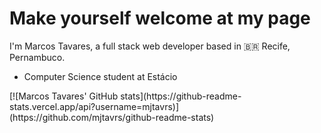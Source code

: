 # Make yourself welcome at my page

I'm Marcos Tavares, a full stack web developer based in 🇧🇷 Recife, Pernambuco.

<div>
  <ul>
    <li>Computer Science student at Estácio</li>
  </ul>
</div>
[![Marcos Tavares' GitHub stats](https://github-readme-stats.vercel.app/api?username=mjtavrs)](https://github.com/mjtavrs/github-readme-stats)
